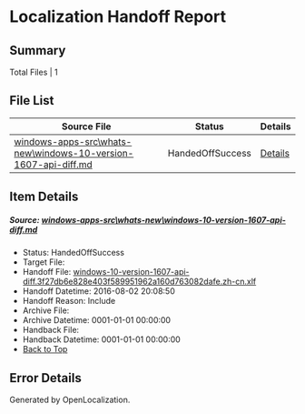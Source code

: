 # <a name='report-top'></a> Localization Handoff Report

## Summary
 Total Files | 1

## File List
 Source File | Status | Details 
 ----------- | ------ | ------- 
 [windows-apps-src\whats-new\windows-10-version-1607-api-diff.md](https://github.com/Microsoft/windows-apps/blob/086bf7ca30e5f1886f61408aae40cebe02ff9460/windows-apps-src/whats-new/windows-10-version-1607-api-diff.md) | HandedOffSuccess | [Details](#17d128459403426af15081764385be30b079ffe47942)

## Item Details
##### <a name='17d128459403426af15081764385be30b079ffe47942'></a> Source: [windows-apps-src\whats-new\windows-10-version-1607-api-diff.md](https://github.com/Microsoft/windows-apps/blob/086bf7ca30e5f1886f61408aae40cebe02ff9460/windows-apps-src/whats-new/windows-10-version-1607-api-diff.md)
* Status: HandedOffSuccess
* Target File: 
* Handoff File: [windows-10-version-1607-api-diff.3f27db6e828e403f589951962a160d763082dafe.zh-cn.xlf](https://github.com/Microsoft/WDG.handoff/blob/4f2bf2ceeaa3e4908122b2d389b0dcd0789b044b/ol-handoff/Microsoft/windows-apps.zh-cn/master/windows-10-version-1607-api-diff.3f27db6e828e403f589951962a160d763082dafe.zh-cn.xlf)
* Handoff Datetime: 2016-08-02 20:08:50
* Handoff Reason: Include
* Archive File: 
* Archive Datetime: 0001-01-01 00:00:00
* Handback File: 
* Handback Datetime: 0001-01-01 00:00:00
* [Back to Top](#report-top)


## Error Details

Generated by OpenLocalization.
